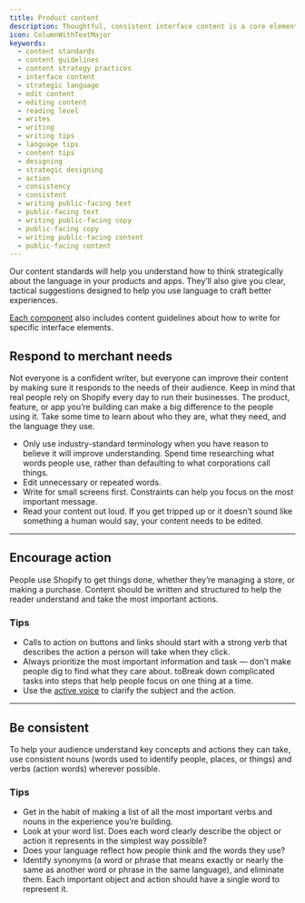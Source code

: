 ```yaml
---
title: Product content
description: Thoughtful, consistent interface content is a core element of a well-designed user experience.
icon: ColumnWithTextMajor
keywords:
  - content standards
  - content guidelines
  - content strategy practices
  - interface content
  - strategic language
  - edit content
  - editing content
  - reading level
  - writes
  - writing
  - writing tips
  - language tips
  - content tips
  - designing
  - strategic designing
  - action
  - consistency
  - consistent
  - writing public-facing text
  - public-facing text
  - writing public-facing copy
  - public-facing copy
  - writing public-facing content
  - public-facing content
---
```


Our content standards will help you understand how to think strategically about the language in your products and apps. They’ll also give you clear, tactical suggestions designed to help you use language to craft better experiences.

[Each component](/components/get-started) also includes content guidelines about how to write for specific interface elements.

## Respond to merchant needs

Not everyone is a confident writer, but everyone can improve their content by making sure it responds to the needs of their audience. Keep in mind that real people rely on Shopify every day to run their businesses. The product, feature, or app you’re building can make a big difference to the people using it. Take some time to learn about who they are, what they need, and the language they use.

- Only use industry-standard terminology when you have reason to believe it will improve understanding. Spend time researching what words people use, rather than defaulting to what corporations call things.
- Edit unnecessary or repeated words.
- Write for small screens first. Constraints can help you focus on the most important message.
- Read your content out loud. If you get tripped up or it doesn’t sound like something a human would say, your content needs to be edited.

---

## Encourage action

People use Shopify to get things done, whether they’re managing a store, or making a purchase. Content should be written and structured to help the reader understand and take the most important actions.

### Tips

- Calls to action on buttons and links should start with a strong verb that describes the action a person will take when they click.
- Always prioritize the most important information and task — don’t make people dig to find what they care about. toBreak down complicated tasks into steps that help people focus on one thing at a time.
- Use the [active voice](/content/grammar-and-mechanics#basics) to clarify the subject and the action.

---

## Be consistent

To help your audience understand key concepts and actions they can take, use consistent nouns (words used to identify people, places, or things) and verbs
(action words) wherever possible.

### Tips

- Get in the habit of making a list of all the most important verbs and nouns in the experience you’re building.
- Look at your word list. Does each word clearly describe the object or action it represents in the simplest way possible?
- Does your language reflect how people think and the words they use?
- Identify synonyms (a word or phrase that means exactly or nearly the same as another word or phrase in the same language), and eliminate them. Each important object and action should have a single word to represent it.
